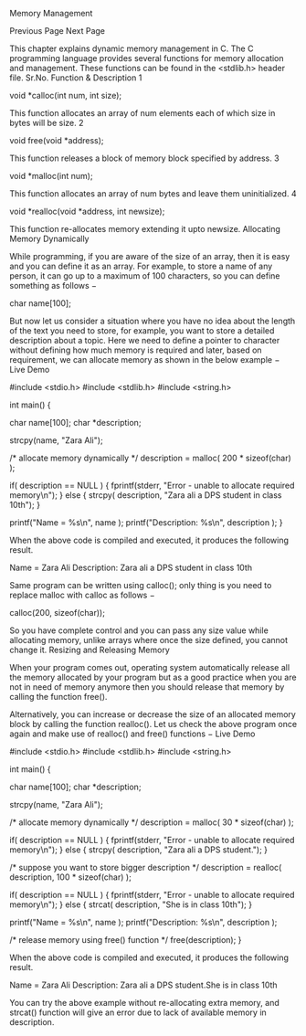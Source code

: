 Memory Management

Previous Page
Next Page  

This chapter explains dynamic memory management in C. The C programming language provides several functions for memory allocation and management. These functions can be found in the <stdlib.h> header file.
Sr.No. 	Function & Description
1 	

void *calloc(int num, int size);

This function allocates an array of num elements each of which size in bytes will be size.
2 	

void free(void *address);

This function releases a block of memory block specified by address.
3 	

void *malloc(int num);

This function allocates an array of num bytes and leave them uninitialized.
4 	

void *realloc(void *address, int newsize);

This function re-allocates memory extending it upto newsize.
Allocating Memory Dynamically

While programming, if you are aware of the size of an array, then it is easy and you can define it as an array. For example, to store a name of any person, it can go up to a maximum of 100 characters, so you can define something as follows −

char name[100];

But now let us consider a situation where you have no idea about the length of the text you need to store, for example, you want to store a detailed description about a topic. Here we need to define a pointer to character without defining how much memory is required and later, based on requirement, we can allocate memory as shown in the below example −
Live Demo

#include <stdio.h>
#include <stdlib.h>
#include <string.h>

int main() {

   char name[100];
   char *description;

   strcpy(name, "Zara Ali");

   /* allocate memory dynamically */
   description = malloc( 200 * sizeof(char) );

   if( description == NULL ) {
      fprintf(stderr, "Error - unable to allocate required memory\n");
   } else {
      strcpy( description, "Zara ali a DPS student in class 10th");
   }

   printf("Name = %s\n", name );
   printf("Description: %s\n", description );
}

When the above code is compiled and executed, it produces the following result.

Name = Zara Ali
Description: Zara ali a DPS student in class 10th

Same program can be written using calloc(); only thing is you need to replace malloc with calloc as follows −

calloc(200, sizeof(char));

So you have complete control and you can pass any size value while allocating memory, unlike arrays where once the size defined, you cannot change it.
Resizing and Releasing Memory

When your program comes out, operating system automatically release all the memory allocated by your program but as a good practice when you are not in need of memory anymore then you should release that memory by calling the function free().

Alternatively, you can increase or decrease the size of an allocated memory block by calling the function realloc(). Let us check the above program once again and make use of realloc() and free() functions −
Live Demo

#include <stdio.h>
#include <stdlib.h>
#include <string.h>

int main() {

   char name[100];
   char *description;

   strcpy(name, "Zara Ali");

   /* allocate memory dynamically */
   description = malloc( 30 * sizeof(char) );

   if( description == NULL ) {
      fprintf(stderr, "Error - unable to allocate required memory\n");
   } else {
      strcpy( description, "Zara ali a DPS student.");
   }

   /* suppose you want to store bigger description */
   description = realloc( description, 100 * sizeof(char) );

   if( description == NULL ) {
      fprintf(stderr, "Error - unable to allocate required memory\n");
   } else {
      strcat( description, "She is in class 10th");
   }

   printf("Name = %s\n", name );
   printf("Description: %s\n", description );

   /* release memory using free() function */
   free(description);
}

When the above code is compiled and executed, it produces the following result.

Name = Zara Ali
Description: Zara ali a DPS student.She is in class 10th

You can try the above example without re-allocating extra memory, and strcat() function will give an error due to lack of available memory in description.
